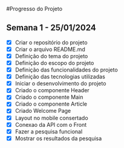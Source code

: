#Progresso do Projeto

## Semana 1 - 25/01/2024

- [x] Criar o repositório do projeto
- [x] Criar o arquivo README.md
- [x] Definição do tema do projeto
- [x] Definição do escopo do projeto
- [x] Definição das funcionalidades do projeto
- [x] Definição das tecnologias utilizadas
- [x] Iniciar o desenvolvimento do projeto
- [x] Criado o componente Header
- [x] Criado o componente Main
- [x] Criado o componente Article
- [x] Criado Welcome Page
- [x] Layout no mobile consertado
- [x] Conexao da API com o Front
- [x] Fazer a pesquisa funcional
- [x] Mostrar os resultados da pesquisa
